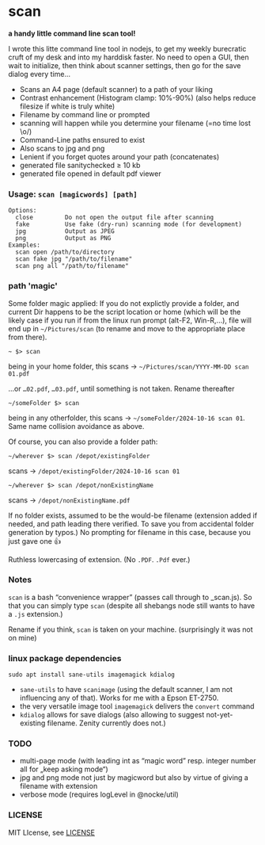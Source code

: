 # scan

**a handy little command line scan tool!**

I wrote this litte command line tool in nodejs, to get my weekly burecratic cruft of my desk and into my harddisk faster. No need to open a GUI, then wait to initialize, then think about scanner settings, then go for the save dialog every time...

* Scans an A4 page (default scanner) to a path of your liking
* Contrast enhancement (Histogram clamp: 10%-90%)
  (also helps reduce filesize if white is truly white)
* Filename by command line or prompted
* scanning will happen while you determine your filename (=no time lost \o/)
* Command-Line paths ensured to exist
* Also scans to jpg and png
* Lenient if you forget quotes around your path (concatenates)
* generated file sanitychecked ≥ 10 kb
* generated file opened in default pdf viewer

### Usage: `scan [magicwords] [path]`

    Options:
      close         Do not open the output file after scanning
      fake          Use fake (dry-run) scanning mode (for development)
      jpg           Output as JPEG
      png           Output as PNG
    Examples:
      scan open /path/to/directory
      scan fake jpg "/path/to/filename"
      scan png all "/path/to/filename"

### path 'magic'
Some folder magic applied: If you do not explictly provide a folder, and current Dir happens to be the script location or home (which will be the likely case if you run if from the linux run prompt (alt-F2, Win-R,...), file will end up in `~/Pictures/scan` (to rename and move to the appropriate place from there).


    ~ $> scan

being in your home folder, this scans → `~/Pictures/scan/YYYY-MM-DD scan 01.pdf`

…or `…02.pdf`, `…03.pdf`, until something is not taken. Rename thereafter

    ~/someFolder $> scan

being in any otherfolder, this scans → `~/someFolder/2024-10-16 scan 01`. Same name collision avoidance as above.

Of course, you can also provide a folder path:

    ~/wherever $> scan /depot/existingFolder

scans → `/depot/existingFolder/2024-10-16 scan 01`

    ~/wherever $> scan /depot/nonExistingName

scans → `/depot/nonExistingName.pdf`

If no folder exists, assumed to be the would-be filename (extension added if needed, and path leading there verified. To save you from accidental folder generation by typos.) No prompting for filename in this case, because you just gave one 👍

Ruthless lowercasing of extension. (No `.PDF`. `.Pdf` ever.)

### Notes

`scan` is a bash “convenience wrapper” (passes call through to _scan.js). So that you can simply type `scan` (despite all shebangs node still wants to have a `.js` extension.)

Rename if you think, `scan` is taken on your machine. (surprisingly it was not on mine)


### linux package dependencies

    sudo apt install sane-utils imagemagick kdialog

* `sane-utils` to have `scanimage` (using the default scanner, I am not influencing any of that). Works for me with a Epson ET-2750.
* the very versatile image tool `imagemagick` delivers the `convert` command
* `kdialog` allows for save dialogs (also allowing to suggest not-yet-existing filename. Zenity currently does not.)

### TODO

* multi-page mode (with leading int as “magic word” resp. integer number all for „keep asking mode“)
* jpg and png mode not just by magicword but also by virtue of giving a filename with extension
* verbose mode (requires logLevel in @nocke/util)

### LICENSE

MIT LIcense, see [LICENSE](./LICENSE)
